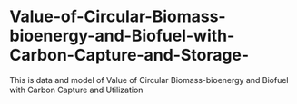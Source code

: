 # Value-of-Circular-Biomass-bioenergy-and-Biofuel-with-Carbon-Capture-and-Storage-
This is data and model of Value of Circular Biomass-bioenergy and Biofuel with Carbon Capture and Utilization 
